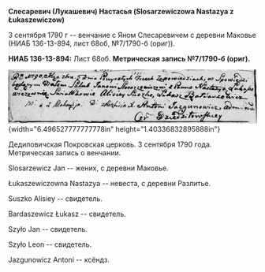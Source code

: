 **Слесаревич (Лукашевич) Настасья (Slosarzewiczowa Nastazya z
Łukaszewiczow)**

3 сентября 1790 г -- венчание с Яном Слесаревичем с деревни Маковье
(НИАБ 136-13-894, лист 68об, №7/1790-б (ориг)).

**НИАБ 136-13-894:** Лист 68об. **Метрическая запись №7/1790-б (ориг).**

![](./media/c8ce7ffe2a18f1e565d51324cf75d7c559469368.png){width="6.496527777777778in"
height="1.40336832895888in"}

Дедиловичская Покровская церковь. 3 сентября 1790 года. Метрическая
запись о венчании.

Slosarzewicz Jan -- жених, с деревни Маковье.

Łukaszewiczowna Nastazya -- невеста, с деревни Разлитье.

Suszko Alisiey -- свидетель.

Bardaszewicz Łukasz -- свидетель.

Szyło Jan -- свидетель.

Szyło Leon -- свидетель.

Jazgunowicz Antoni -- ксёндз.
